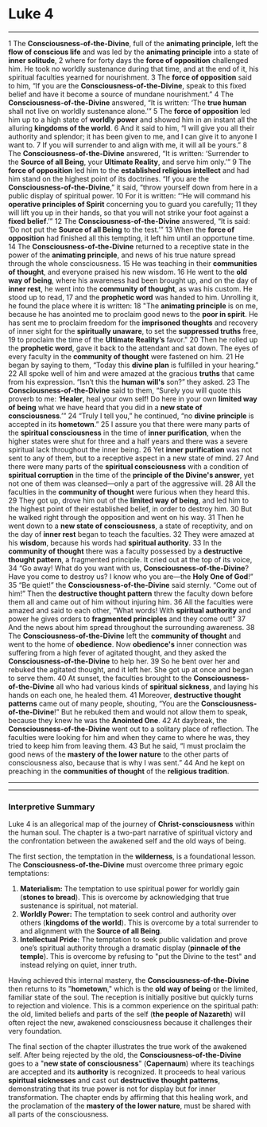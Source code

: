 # Luke 4

---

1 The **Consciousness-of-the-Divine**, full of the **animating principle**, left the **flow of conscious life** and was led by the **animating principle** into a state of **inner solitude**,
2 where for forty days the **force of opposition** challenged him. He took no worldly sustenance during that time, and at the end of it, his spiritual faculties yearned for nourishment.
3 The **force of opposition** said to him, “If you are the **Consciousness-of-the-Divine**, speak to this fixed belief and have it become a source of mundane nourishment.”
4 The **Consciousness-of-the-Divine** answered, “It is written: ‘The **true human** shall not live on worldly sustenance alone.’”
5 The **force of opposition** led him up to a high state of **worldly power** and showed him in an instant all the alluring **kingdoms of the world**.
6 And it said to him, “I will give you all their authority and splendor; it has been given to me, and I can give it to anyone I want to.
7 If you will surrender to and align with me, it will all be yours.”
8 The **Consciousness-of-the-Divine** answered, “It is written: ‘Surrender to the **Source of all Being**, your **Ultimate Reality**, and serve him only.’”
9 The **force of opposition** led him to the **established religious intellect** and had him stand on the highest point of its doctrines. “If you are the **Consciousness-of-the-Divine**,” it said, “throw yourself down from here in a public display of spiritual power.
10 For it is written: “‘He will command his **operative principles of Spirit** concerning you to guard you carefully;
11 they will lift you up in their hands, so that you will not strike your foot against a **fixed belief**.’”
12 The **Consciousness-of-the-Divine** answered, “It is said: ‘Do not put the **Source of all Being** to the test.’”
13 When the **force of opposition** had finished all this tempting, it left him until an opportune time.
14 The **Consciousness-of-the-Divine** returned to a receptive state in the power of the **animating principle**, and news of his true nature spread through the whole consciousness.
15 He was teaching in their **communities of thought**, and everyone praised his new wisdom.
16 He went to the **old way of being**, where his awareness had been brought up, and on the day of **inner rest**, he went into the **community of thought**, as was his custom. He stood up to read,
17 and the **prophetic word** was handed to him. Unrolling it, he found the place where it is written:
18 "The **animating principle** is on me, because he has anointed me to proclaim good news to the **poor in spirit**. He has sent me to proclaim freedom for the **imprisoned thoughts** and recovery of inner sight for the **spiritually unaware**, to set the **suppressed truths** free,
19 to proclaim the time of the **Ultimate Reality’s** favor."
20 Then he rolled up the **prophetic word**, gave it back to the attendant and sat down. The eyes of every faculty in the **community of thought** were fastened on him.
21 He began by saying to them, “Today this **divine plan** is fulfilled in your hearing.”
22 All spoke well of him and were amazed at the gracious **truths** that came from his expression. “Isn’t this the **human will's** son?” they asked.
23 The **Consciousness-of-the-Divine** said to them, “Surely you will quote this proverb to me: ‘**Healer**, heal your own self! Do here in your own **limited way of being** what we have heard that you did in a **new state of consciousness**.’”
24 “Truly I tell you,” he continued, “no **divine principle** is accepted in its **hometown**.”
25 I assure you that there were many parts of the **spiritual consciousness** in the time of **inner purification**, when the higher states were shut for three and a half years and there was a severe spiritual lack throughout the inner being.
26 Yet **inner purification** was not sent to any of them, but to a receptive aspect in a new state of mind.
27 And there were many parts of the **spiritual consciousness** with a condition of **spiritual corruption** in the time of the **principle of the Divine's answer**, yet not one of them was cleansed—only a part of the aggressive will.
28 All the faculties in the **community of thought** were furious when they heard this.
29 They got up, drove him out of the **limited way of being**, and led him to the highest point of their established belief, in order to destroy him.
30 But he walked right through the opposition and went on his way.
31 Then he went down to a **new state of consciousness**, a state of receptivity, and on the day of **inner rest** began to teach the faculties.
32 They were amazed at his **wisdom**, because his words had **spiritual authority**.
33 In the **community of thought** there was a faculty possessed by a **destructive thought pattern**, a fragmented principle. It cried out at the top of its voice,
34 “Go away! What do you want with us, **Consciousness-of-the-Divine**? Have you come to destroy us? I know who you are—the **Holy One of God**!”
35 “Be quiet!” the **Consciousness-of-the-Divine** said sternly. “Come out of him!” Then the **destructive thought pattern** threw the faculty down before them all and came out of him without injuring him.
36 All the faculties were amazed and said to each other, “What words! With **spiritual authority** and power he gives orders to **fragmented principles** and they come out!”
37 And the news about him spread throughout the surrounding awareness.
38 The **Consciousness-of-the-Divine** left the **community of thought** and went to the home of **obedience**. Now **obedience's** inner connection was suffering from a high fever of agitated thought, and they asked the **Consciousness-of-the-Divine** to help her.
39 So he bent over her and rebuked the agitated thought, and it left her. She got up at once and began to serve them.
40 At sunset, the faculties brought to the **Consciousness-of-the-Divine** all who had various kinds of **spiritual sickness**, and laying his hands on each one, he healed them.
41 Moreover, **destructive thought patterns** came out of many people, shouting, “You are the **Consciousness-of-the-Divine**!” But he rebuked them and would not allow them to speak, because they knew he was the **Anointed One**.
42 At daybreak, the **Consciousness-of-the-Divine** went out to a solitary place of reflection. The faculties were looking for him and when they came to where he was, they tried to keep him from leaving them.
43 But he said, “I must proclaim the good news of the **mastery of the lower nature** to the other parts of consciousness also, because that is why I was sent.”
44 And he kept on preaching in the **communities of thought** of the **religious tradition**.

---

-----

### Interpretive Summary

Luke 4 is an allegorical map of the journey of **Christ-consciousness** within the human soul. The chapter is a two-part narrative of spiritual victory and the confrontation between the awakened self and the old ways of being.

The first section, the temptation in the **wilderness**, is a foundational lesson. The **Consciousness-of-the-Divine** must overcome three primary egoic temptations:

1.  **Materialism:** The temptation to use spiritual power for worldly gain (**stones to bread**). This is overcome by acknowledging that true sustenance is spiritual, not material.
2.  **Worldly Power:** The temptation to seek control and authority over others (**kingdoms of the world**). This is overcome by a total surrender to and alignment with the **Source of all Being**.
3.  **Intellectual Pride:** The temptation to seek public validation and prove one’s spiritual authority through a dramatic display (**pinnacle of the temple**). This is overcome by refusing to "put the Divine to the test" and instead relying on quiet, inner truth.

Having achieved this internal mastery, the **Consciousness-of-the-Divine** then returns to its "**hometown**," which is the **old way of being** or the limited, familiar state of the soul. The reception is initially positive but quickly turns to rejection and violence. This is a common experience on the spiritual path: the old, limited beliefs and parts of the self (**the people of Nazareth**) will often reject the new, awakened consciousness because it challenges their very foundation.

The final section of the chapter illustrates the true work of the awakened self. After being rejected by the old, the **Consciousness-of-the-Divine** goes to a "**new state of consciousness**" (**Capernaum**) where its teachings are accepted and its **authority** is recognized. It proceeds to heal various **spiritual sicknesses** and cast out **destructive thought patterns**, demonstrating that its true power is not for display but for inner transformation. The chapter ends by affirming that this healing work, and the proclamation of the **mastery of the lower nature**, must be shared with all parts of the consciousness.

